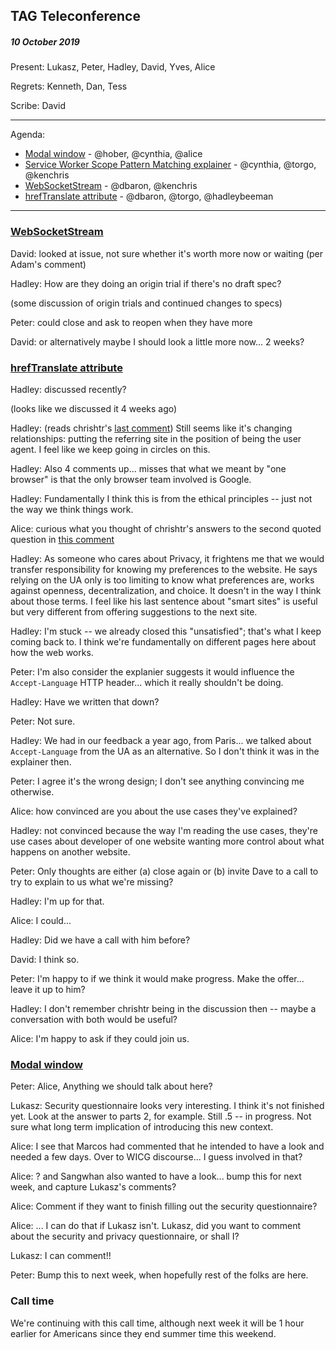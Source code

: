 ## TAG Teleconference
##### 10 October 2019

Present: Lukasz, Peter, Hadley, David, Yves, Alice

Regrets: Kenneth, Dan, Tess

Scribe: David

---

Agenda:

* [Modal window](https://github.com/w3ctag/design-reviews/issues/427) - @hober, @cynthia, @alice
* [Service Worker Scope Pattern Matching explainer](https://github.com/w3ctag/design-reviews/issues/417) - @cynthia, @torgo, @kenchris
* [WebSocketStream](https://github.com/w3ctag/design-reviews/issues/394) - @dbaron, @kenchris
* [hrefTranslate attribute](https://github.com/w3ctag/design-reviews/issues/301) - @dbaron, @torgo, @hadleybeeman

---

### [WebSocketStream](https://github.com/w3ctag/design-reviews/issues/394)

David: looked at issue, not sure whether it's worth more now or waiting (per Adam's comment)

Hadley: How are they doing an origin trial if there's no draft spec?

(some discussion of origin trials and continued changes to specs)

Peter: could close and ask to reopen when they have more

David: or alternatively maybe I should look a little more now... 2 weeks?

### [hrefTranslate attribute](https://github.com/w3ctag/design-reviews/issues/301)

Hadley: discussed recently?

(looks like we discussed it 4 weeks ago)

Hadley: (reads chrishtr's [last comment](https://github.com/w3ctag/design-reviews/issues/301#issuecomment-537765252))  Still seems like it's changing relationships: putting the referring site in the position of being the user agent.  I feel like we keep going in circles on this.

Hadley: Also 4 comments up... misses that what we meant by "one browser" is that the only browser team involved is Google.

Hadley: Fundamentally I think this is from the ethical principles -- just not the way we think things work.

Alice: curious what you thought of chrishtr's answers to the second quoted question in [this comment](https://github.com/w3ctag/design-reviews/issues/301#issuecomment-537741688)

Hadley: As someone who cares about Privacy, it frightens me that we would transfer responsibility for knowing my preferences to the website.  He says relying on the UA only is too limiting to know what preferences are, works against openness, decentralization, and choice.  It doesn't in the way I think about those terms.  I feel like his last sentence about "smart sites" is useful but very different from offering suggestions to the next site.

Hadley: I'm stuck -- we already closed this "unsatisfied"; that's what I keep coming back to.  I think we're fundamentally on different pages here about how the web works.

Peter: I'm also consider the explanier suggests it would influence the `Accept-Language` HTTP header... which it really shouldn't be doing.  

Hadley: Have we written that down?

Peter: Not sure.

Hadley: We had in our feedback a year ago, from Paris... we talked about `Accept-Language` from the UA as an alternative.  So I don't think it was in the explainer then.

Peter: I agree it's the wrong design; I don't see anything convincing me otherwise.

Alice: how convinced are you about the use cases they've explained?

Hadley: not convinced because the way I'm reading the use cases, they're use cases about developer of one website wanting more control about what happens on another website.

Peter: Only thoughts are either (a) close again or (b) invite Dave to a call to try to explain to us what we're missing?

Hadley: I'm up for that.

Alice: I could...

Hadley: Did we have a call with him before?

David: I think so.

Peter: I'm happy to if we think it would make progress.  Make the offer... leave it up to him?

Hadley: I don't remember chrishtr being in the discussion then -- maybe a conversation with both would be useful?

Alice: I'm happy to ask if they could join us.

### [Modal window](https://github.com/w3ctag/design-reviews/issues/427)

Peter: Alice, Anything we should talk about here?

Lukasz: Security questionnaire looks very interesting.  I think it's not finished yet.  Look at the answer to parts 2, for example.  Still .5 -- in progress.  Not sure what long term implication of introducing this new context.

Alice: I see that Marcos had commented that he intended to have a look and needed a few days.  Over to WICG discourse... I guess involved in that?

Alice: ? and Sangwhan also wanted to have a look... bump this for next week, and capture Lukasz's comments?

Alice: Comment if they want to finish filling out the security questionnaire?

Alice: ... I can do that if Lukasz isn't.  Lukasz, did you want to comment about the security and privacy questionnaire, or shall I?

Lukasz: I can comment!!

Peter: Bump this to next week, when hopefully rest of the folks are here.

### Call time

We're continuing with this call time, although next week it will be 1 hour earlier for Americans since they end summer time this weekend.
